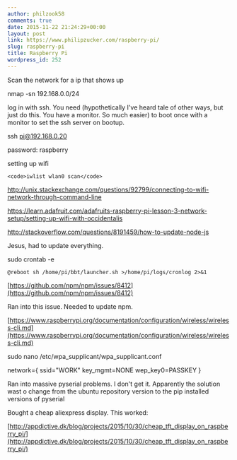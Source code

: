 ```yaml
---
author: philzook58
comments: true
date: 2015-11-22 21:24:29+00:00
layout: post
link: https://www.philipzucker.com/raspberry-pi/
slug: raspberry-pi
title: Raspberry Pi
wordpress_id: 252
---
```


Scan the network for a ip that shows up




nmap -sn 192.168.0.0/24







log in with ssh. You need (hypothetically I've heard tale of other ways, but just do this. You have a monitor. So much easier) to boot once with a monitor to set the ssh server on bootup.




ssh pi@192.168.0.20




password: raspberry




setting up wifi




    
    <code>iwlist wlan0 scan</code>


http://unix.stackexchange.com/questions/92799/connecting-to-wifi-network-through-command-line

https://learn.adafruit.com/adafruits-raspberry-pi-lesson-3-network-setup/setting-up-wifi-with-occidentalis

http://stackoverflow.com/questions/8191459/how-to-update-node-js

Jesus, had to update everything.

sudo crontab -e

    
    @reboot sh /home/pi/bbt/launcher.sh >/home/pi/logs/cronlog 2>&1


[https://github.com/npm/npm/issues/8412](https://github.com/npm/npm/issues/8412)

Ran into this issue. Needed to update npm.

[https://www.raspberrypi.org/documentation/configuration/wireless/wireless-cli.md](https://www.raspberrypi.org/documentation/configuration/wireless/wireless-cli.md)

sudo nano /etc/wpa_supplicant/wpa_supplicant.conf

network={ ssid="WORK" key_mgmt=NONE wep_key0=PASSKEY }

Ran into massive pyserial problems. I don't get it. Apparently the solution wast o change from the ubuntu repository version to the pip installed versions of pyserial

Bought a cheap aliexpress display. This worked:

[http://appdictive.dk/blog/projects/2015/10/30/cheap_tft_display_on_raspberry_pi/](http://appdictive.dk/blog/projects/2015/10/30/cheap_tft_display_on_raspberry_pi/)
